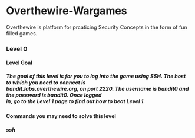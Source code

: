 # Overthewire-Wargames

Overthewire is platform for prcaticing Security Concepts in the form of fun filled games.

<h3>Level 0</h3>
<p> <h4> Level Goal</h4>
   <h5> The goal of this level is for you to log into the game using SSH. The host to which you need to connect is <br>
        bandit.labs.overthewire.org, on port 2220. The username is bandit0 and the password is bandit0. Once logged <br>
        in, go to the Level 1 page to find out how to beat Level 1. </h5>
  <h4>Commands you may need to solve this level</h4> 
   <h5> ssh </h4> 
